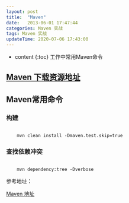 ```yaml
---
layout: post
title:  "Maven"
date:   2013-06-01 17:47:44
categories: Maven 实战
tags: Maven 实战
updateTime: 2020-07-06 17:43:00
---
```


* content
{:toc}
工作中常用Maven命令

## [Maven 下载资源地址](http://maven.apache.org/index.html)



## Maven常用命令

### 构建

```shell

	mvn clean install -Dmaven.test.skip=true

```


### 查找依赖冲突

```shell
	
	mvn dependency:tree -Dverbose

```










参考地址：

[Maven 地址](http://maven.apache.org/index.html)